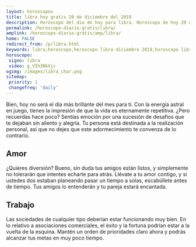 ```yaml
---
layout: horoscopos
title: libra hoy gratis 20 de diciembre del 2019 
description: Horóscopo del dia de hoy para libra. Horoscopo de hoy 20 de diciembre del 2019. Las predicciones de amor, trabajo, vida personal gratis.
permalink: /horoscopo-diario-gratis/libra/
amplink: /horoscopo-diario-gratis/amp/libra/
home: FALSE
redirect_from: /p/libra.html
keywords: libra,horoscopo,horoscopo libra diciembre 2019,horoscopo libra hoy,tarot libra diciembre 2019,horoscopo libra,tarot libra hoy,horoscopo de hoy,horoscopo diario,tarot del amor,horoscopo de hoy libra,horoscopo diario del tarot, Horoscopo de hoy libra 20 de diciembre del 2019,horóscopo del día,signos zodiacales 2019, el horoscopo de hoy
horoscopo:
 signo: libra
 video: g_VIh3NkXjc
ogimg: /images/libra_char.png
sitemap:
 priority: 1
 changefreq: 'daily'
---
```



Bien, hoy no será el día más brillante del mes para ti. Con la energía astral en juego, tienes la impresión de que la vida es eternamente repetitiva. ¿Pero recuerdas hace poco? Sentías emoción por una sucesión de desafíos que te dejaban sin aliento y alegría. Tu persona está destinada a la realización personal, así que no dejes que este adormecimiento te convenza de lo contrario.

## Amor

¿Quieres diversión? Bueno, sin duda tus amigos están listos, y simplemente no tolerarán que intentes echarte para atrás. Llévate a tu amor contigo, y si ustedes dos estaban planeando pasar un tiempo a solas, escabúllete antes de tiempo. Tus amigos lo entenderán y tu pareja estará encantada.

## Trabajo

Las sociedades de cualquier tipo deberían estar funcionando muy bien. En lo relativo a asociaciones comerciales, el éxito y la fortuna podrían estar a la vuelta de la esquina. Mantén un orden de prioridades claro ahora y podrás alcanzar tus metas en muy poco tiempo.
